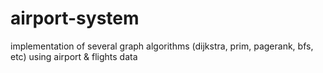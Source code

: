 # airport-system
implementation of several graph algorithms (dijkstra, prim, pagerank, bfs, etc) using airport &amp; flights data
